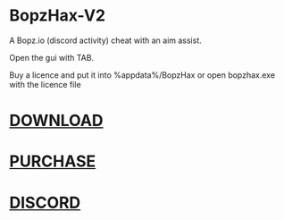 
# BopzHax-V2

A Bopz.io (discord activity) cheat with an aim assist.

Open the gui with TAB.

Buy a licence and put it into %appdata%/BopzHax or open bopzhax.exe with the licence file

# [DOWNLOAD](https://github.com/Omena0/BopzHax/raw/main/dist/BopzHax-V2.exe)

# [PURCHASE](https://fr-network.tebex.io/category/misc)

# [DISCORD](https://discord.gg/PGcBAjcEaq)
